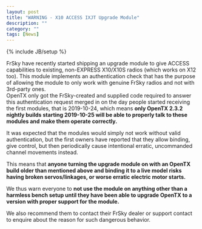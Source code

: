 ```yaml
---
layout: post
title: "WARNING - X10 ACCESS IXJT Upgrade Module"
description: ""
category: ""
tags: [News]
---
```

{% include JB/setup %}

FrSky have recently started shipping an upgrade module to give ACCESS capabilities to existing, non-EXPRESS X10/X10S radios (which works on X12 too). This module implements an authentication check that has the purpose of allowing the module to only work with genuine FrSky radios and not with 3rd-party ones.  
OpenTX only got the FrSky-created and supplied code required to answer this authentication request merged in on the day people started receiving the first modules, that is 2019-10-24, which means **only OpenTX 2.3.2 nightly builds starting 2019-10-25 will be able to properly talk to these modules and make them operate correctly.**  

It was expected that the modules would simply not work without valid authentication, but the first owners have reported that they allow binding, give control, but then periodically cause intentional erratic, uncommanded channel movements instead.  

This means that **anyone turning the upgrade module on with an OpenTX build older than mentioned above and binding it to a live model risks having broken servos/linkages, or worse erratic electric motor starts.**

We thus warn everyone to **not use the module on anything other than a harmless bench setup until they have been able to upgrade OpenTX to a version with proper support for the module.**

We also recommend them to contact their FrSky dealer or support contact to enquire about the reason for such dangerous behavior.
